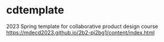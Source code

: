 # cdtemplate
2023 Spring template for collaborative product design course
https://mdecd2023.github.io/2b2-pj2bg1/content/index.html
